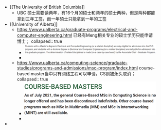 - [[The University of British Columbia]]
	- UBC 硕士需要读两年，有16个月的硕士和两年的硕士两种，但是两种都能拿到三年工签，而一年硕士只能拿到一年的工签
- [[University of Alberta]]
	- https://www.ualberta.ca/graduate-programs/electrical-and-computer-engineering.html 已经有Meng相关专业的硕士学历只能申请博士；
	  collapsed:: true
		- ![image.png](../assets/image_1666149490788_0.png)
		-
	- https://www.ualberta.ca/computing-science/graduate-studies/programs-and-admissions/msc-program/index.html course-based master当中只有网络工程可以申请，CS则被永久取消；
	  collapsed:: true
		- ![image.png](../assets/image_1666149549192_0.png)
		-
-